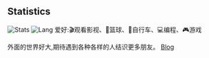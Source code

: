 ## Statistics
![Stats](https://github-readme-stats.vercel.app/api?username=danbai225)
![Lang](https://github-readme-stats.vercel.app/api/top-langs/?username=danbai225&hide=ipynb,html&layout=compact)
爱好:🎬观看影视、🏀篮球、🚴自行车、💻编程、🎮游戏

外面的世界好大,期待遇到各种各样的人结识更多朋友。
[Blog](https://p00q.cn)
